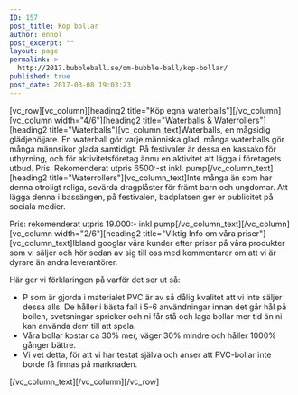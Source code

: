 ```yaml
---
ID: 157
post_title: Köp bollar
author: ennol
post_excerpt: ""
layout: page
permalink: >
  http://2017.bubbleball.se/om-bubble-ball/kop-bollar/
published: true
post_date: 2017-03-08 19:03:23
---
```

[vc_row][vc_column][heading2 title="Köp egna waterballs"][/vc_column][vc_column width="4/6"][heading2 title="Waterballs &amp; Waterrollers"][heading2 title="Waterballs"][vc_column_text]Waterballs, en mågsidig glädjehöjjare. En waterball gör varje människa glad, många waterballs gör många männsikor glada samtidigt.
På festivaler är dessa en kassako för uthyrning, och för aktivitetsföretag ännu en aktivitet att lägga i företagets utbud.
Pris: Rekomenderat utpris 6500:-st inkl. pump[/vc_column_text][heading2 title="Waterrollers"][vc_column_text]Inte många än som har denna otroligt roliga, sevärda dragplåster för främt barn och ungdomar. Att lägga denna i bassängen, på festivalen, badplatsen ger er publicitet på sociala medier.

Pris: rekomenderat utpris 19.000:- inkl pump[/vc_column_text][/vc_column][vc_column width="2/6"][heading2 title="Viktig Info om våra priser"][vc_column_text]Ibland googlar våra kunder efter priser på våra produkter som vi säljer och hör sedan av sig till oss med kommentarer om att vi är dyrare än andra leverantörer.

Här ger vi förklaringen på varför det ser ut så:
<ul>
 	<li>P som är gjorda i materialet PVC är av så dålig kvalitet att vi inte säljer dessa alls. De håller i bästa fall i 5-6 användningar innan det går hål på bollen, svetsningar spricker och ni får stå och laga bollar mer tid än ni kan använda dem till att spela.</li>
 	<li>Våra bollar kostar ca 30% mer, väger 30% mindre och håller 1000% gånger bättre.</li>
 	<li>Vi vet detta, för att vi har testat själva och anser att PVC-bollar inte borde få finnas på marknaden.</li>
</ul>
[/vc_column_text][/vc_column][/vc_row]